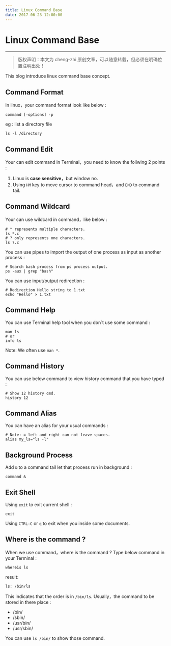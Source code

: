 ```yaml
---
title: Linux Command Base
date: 2017-06-23 12:00:00
---
```


# Linux Command Base
***
> 版权声明：本文为 cheng-zhi 原创文章，可以随意转载，但必须在明确位置注明出处！ 

This blog introduce linux command base concept.


## Command Format
In linux，your command format look like below :
```
command [-options] -p
```
eg : list a directory file
```
ls -l /directory
```

## Command Edit 
Your can edit command in Terminal，you need to know the follwing 2 points :
1. Linux is **case sensitive**，but window no.
2. Using `HM` key to move cursor to command head，and `END` to command tail.

## Command Wildcard
Your can use wildcard in command，like below : 
```
# * represents multiple characters.
ls *.c
# ? only represents one characters.
ls ?.c
```

You can use pipes to import the output of one process as input as another process :
```
# Search bash process from ps process output.
ps -aux | grep "bash"
```

You can use input/output redirection : 
```
# Redirection Hello string to 1.txt
echo "Hello" > 1.txt
```

## Command Help
You can use Terminal help tool when you don`t use some command : 
```
man ls
# or
info ls
```
Note: We often use `man *`.

## Command History
You can use below command to view history command that you have typed :
```
# Show 12 history cmd.
history 12
```

## Command Alias
You can have an alias for your usual commands : 
```
# Note: = left and right can not leave spaces.
alias my_ls="ls -l"
```

## Background Process
Add `&` to a command tail let that process run in background :
```
command &
```


## Exit Shell
Using `exit` to exit current shell : 
```
exit
```

Using `CTRL-C` or `q` to exit when you inside some documents.

## Where is the command ?
When we use command，where is the command ? Type below command in your Terminal :
```
whereis ls
```
result:
```
ls: /bin/ls
```

This indicates that the order is in `/bin/ls`. Usually，the command to be stored in there place :
- /bin/
- /sbin/
- /usr/bin/
- /usr/sbin/

You can use `ls /bin/` to show those command.


